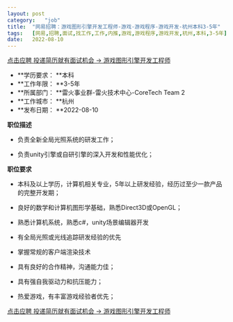 ```yaml
---
layout:	post
category:	"job"
title:	"网易招聘：游戏图形引擎开发工程师-游戏-游戏程序-游戏开发-杭州本科3-5年"
tags:	[网易,招聘,面试,找工作,工作,内推,游戏,游戏程序,游戏开发,杭州,本科,3-5年]
date:	2022-08-10
---
```


[点击应聘 投递简历就有面试机会 ->  游戏图形引擎开发工程师](http://mobile.bole.netease.com/bole/boleDetail?id=36923&employeeId=346f03c3cda5f04c&key=all)



- **学历要求： **本科
- **工作年限： **3-5年
- **所属部门： **雷火事业群-雷火技术中心-CoreTech Team 2
- **工作城市： **杭州
- **发布日期： **2022-08-10



**职位描述**

- 负责全新全局光照系统的研发工作；

- 负责unity引擎或自研引擎的深入开发和性能优化；



**职位要求**

- 本科及以上学历，计算机相关专业，5年以上研发经验，经历过至少一款产品的完整开发期；

- 良好的数学和计算机图形学基础，熟悉Direct3D或OpenGL；

- 熟悉计算机系统，熟悉c#，unity场景编辑器开发

- 有全局光照或光线追踪研发经验的优先

- 掌握常规的客户端渲染技术

- 具有良好的合作精神，沟通能力佳；

- 具有强自我驱动力和抗压能力；

- 热爱游戏，有丰富游戏经验者优先；



[点击应聘 投递简历就有面试机会 ->  游戏图形引擎开发工程师](http://mobile.bole.netease.com/bole/boleDetail?id=36923&employeeId=346f03c3cda5f04c&key=all)
